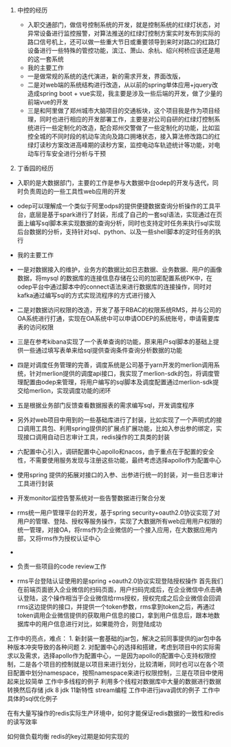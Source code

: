 1. 中控的经历
   * 入职交通部门，做信号控制系统的开发，就是控制系统的红绿灯状态，对异常设备进行监控报警，对算法推送的红绿灯控制方案实时发布到实际的路口信号机上，还可以做一些重大节日或重要领导到来时对路口的红路灯设备进行一些特殊的管控功能，滨江、萧山、余杭、绍兴柯桥应该还是用的这一套系统
   * 我的主要工作
   * 一是做常规的系统的迭代演进，新的需求开发，界面改版，
   * 二是对web端的系统结构进行改造，从以前的spring单体应用+jquery改造成spring boot + vue实现，我主要是涉及一些后端的开发，做了少量的前端vue的开发
   * 三是和阿里做了郑州城市大脑项目的交通板块，这个项目我是作为项目经理，同时也进行相应的开发部署工作，主要是对公司自研的红绿灯控制系统进行一些定制化的改造，配合郑州交警做了一些定制化的功能，比如监控全城的不同时段的机动车流向及路口拥堵状态，接入算法修改路口的红绿灯读秒方案改进高峰期的读秒方案，监控电动车轨迹统计等功能，对电动车行车安全进行分析与干预

2. 丁香园的经历
  * 入职的是大数据部门，主要的工作是参与大数据中台odep的开发与迭代，同时负责周边的一些工具性web应用的开发
  * odep可以理解成一个类似于阿里odps的提供便捷数据查询分析操作的工具平台，底层是基于spark进行了封装，形成了自己的一套sql语法，实现通过在页面上编写sql脚本来实现数据的查询分析，同时也支持定时任务来执行sql实现后台数据的分析，支持针对sql、python、以及一些shell脚本的定时任务的执行
  * 我的主要工作
  * 一是对数据接入的维护，业务方的数据比如日志数据、业务数据、用户的画像数据，将mysql 的数据库的连接信息存储在公司的加密配置系统PK中，在odep平台中通过脚本中的connect语法来进行数据库的连接操作，同时对kafka通过编写sql的方式实现流程序的方式进行接入
  * 二是对数据访问权限的改造，开发了基于RBAC的权限系统RMS，并与公司的OA系统进行打通，实现在OA系统中可以申请ODEP的系统账号，申请需要库表的访问权限
  * 三是在参考kibana实现了一个表单查询的功能，原来用户sql脚本的基础上提供一些通过填写表单来给sql提供查询条件查询分析数据的功能
  * 四是对调度任务管理的完善，调度系统是公司基于yarn开发的merlion调用系统，针对merlion提供的调度api接口，我实现了merlion-sdk的包，将调度管理配置由odep来管理，将用户编写的sql脚本及调度配置通过merlion-sdk提交给merlion，实现调度功能的闭环
  * 五是根据业务部门反馈查看数据报表的需求编写sql，开发调度程序
  * 另外对web项目中用到的一些基础库进行了封装，比如实现了一个声明式的接口调用工具包、利用spring提供的扩展点扩展功能，比如入参出参的绑定，实现接口调用自动日志审计工具，redis操作的工具类的封装
  * 六配置中心引入，调研配置中心apollo和nacos，由于重点在于配置的安全性，不需要使用服务发现与注册这些功能，最终考虑选择apollo作为配置中心
  * 使用spring 提供的拓展对接口的入参、出参进行统一的封装，对一些日志审计工具进行封装
  * 开发monitor监控告警系统对一些告警数据进行聚合分发
  * rms统一用户管理平台的开发，基于spring security+oauth2.0协议实现了对用户的管理、登陆、授权等服务操作，实现了大数据所有web应用用户权限的统一管理，对接OA，将rms作为企业微信的一个接入应用，在大数据应用内部，又将rms作为授权认证中心
  * 
  * 负责一些项目的code review工作
  
  * rms平台登陆认证使用的是spring +oauth2.0协议实现登陆授权操作
  首先我们在前端页面嵌入企业微信的扫码页面，用户扫码完成后，在企业微信中点击确认登陆，这个操作相当于企业微信给rms授权，授权完成之后企业微信会回调rms这边提供的接口，并提供一个token参数，rms拿到token之后，再通过token调用企业微信提供的获取用户信息的接口，拿到用户信息后，跟本地数据库中的用户信息进行对比，如果能符合，则登陆成功

  工作中的亮点，难点： 1. 新封装一套基础的jar包，解决之前同事提供的jar包中各种版本冲突导致的各种问题 2. 对配置中心的选择和搭建，考虑到项目中的实际需求以及需求，选择apollo作为配置中心，一是因为apollo的配置中心支持权限控制，二是各个项目的控制就是以项目来进行划分，比较清晰，同时也可以在各个项目配置中划分namespace，按照namespace来进行权限控制，三是在项目中使用起来比较简单
  工作中多线程的例子  利用多个线程对数据库中大量的数据进行数据转换然后存储
  jdk 8 jdk 11新特性
  stream编程
  工作中进行java调优的例子
  工作中具体的sql优化例子

  在有大量写操作的redis实际生产环境中，如何才能保证redis数据的一致性和redis的读写效率


如何做负载均衡
redis的key过期是如何实现的







